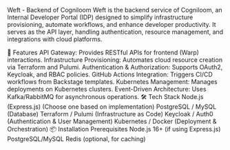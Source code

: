 Weft - Backend of Cogniloom
Weft is the backend service of Cogniloom, an Internal Developer Portal (IDP) designed to simplify infrastructure provisioning, automate workflows, and enhance developer productivity. It serves as the API layer, handling authentication, resource management, and integrations with cloud platforms.

🚀 Features
API Gateway: Provides RESTful APIs for frontend (Warp) interactions.
Infrastructure Provisioning: Automates cloud resource creation via Terraform and Pulumi.
Authentication & Authorization: Supports OAuth2, Keycloak, and RBAC policies.
GitHub Actions Integration: Triggers CI/CD workflows from Backstage templates.
Kubernetes Management: Manages deployments on Kubernetes clusters.
Event-Driven Architecture: Uses Kafka/RabbitMQ for asynchronous operations.
🛠️ Tech Stack
Node.js (Express.js) (Choose one based on implementation)
PostgreSQL / MySQL (Database)
Terraform / Pulumi (Infrastructure as Code)
Keycloak / Auth0 (Authentication & User Management)
Kubernetes / Docker (Deployment & Orchestration)
📦 Installation
Prerequisites
Node.js 16+ (if using Express.js)
PostgreSQL/MySQL
Redis (optional, for caching)
